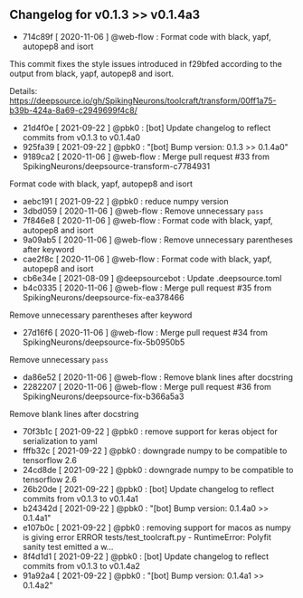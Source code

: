 ## Changelog for v0.1.3 >> v0.1.4a3

+ 714c89f [ 2020-11-06 ] @web-flow : Format code with black, yapf, autopep8 and isort

This commit fixes the style issues introduced in f29bfed according to the output
from black, yapf, autopep8 and isort.

Details: https://deepsource.io/gh/SpikingNeurons/toolcraft/transform/00ff1a75-b39b-424a-8a69-c2949699f4c8/
+ 21d4f0e [ 2021-09-22 ] @pbk0 : [bot] Update changelog to reflect commits from v0.1.3 to v0.1.4a0
+ 925fa39 [ 2021-09-22 ] @pbk0 : "[bot] Bump version: 0.1.3 >> 0.1.4a0"
+ 9189ca2 [ 2020-11-06 ] @web-flow : Merge pull request #33 from SpikingNeurons/deepsource-transform-c7784931

Format code with black, yapf, autopep8 and isort
+ aebc191 [ 2021-09-22 ] @pbk0 : reduce numpy version
+ 3dbd059 [ 2020-11-06 ] @web-flow : Remove unnecessary `pass`
+ 7f846e8 [ 2020-11-06 ] @web-flow : Format code with black, yapf, autopep8 and isort
+ 9a09ab5 [ 2020-11-06 ] @web-flow : Remove unnecessary parentheses after keyword
+ cae2f8c [ 2020-11-06 ] @web-flow : Format code with black, yapf, autopep8 and isort
+ cb6e34e [ 2021-08-09 ] @deepsourcebot : Update .deepsource.toml
+ b4c0335 [ 2020-11-06 ] @web-flow : Merge pull request #35 from SpikingNeurons/deepsource-fix-ea378466

Remove unnecessary parentheses after keyword
+ 27d16f6 [ 2020-11-06 ] @web-flow : Merge pull request #34 from SpikingNeurons/deepsource-fix-5b0950b5

Remove unnecessary `pass`
+ da86e52 [ 2020-11-06 ] @web-flow : Remove blank lines after docstring
+ 2282207 [ 2020-11-06 ] @web-flow : Merge pull request #36 from SpikingNeurons/deepsource-fix-b366a5a3

Remove blank lines after docstring
+ 70f3b1c [ 2021-09-22 ] @pbk0 : remove support for keras object for serialization to yaml
+ fffb32c [ 2021-09-22 ] @pbk0 : downgrade numpy to be compatible to tensorflow 2.6
+ 24cd8de [ 2021-09-22 ] @pbk0 : downgrade numpy to be compatible to tensorflow 2.6
+ 26b20de [ 2021-09-22 ] @pbk0 : [bot] Update changelog to reflect commits from v0.1.3 to v0.1.4a1
+ b24342d [ 2021-09-22 ] @pbk0 : "[bot] Bump version: 0.1.4a0 >> 0.1.4a1"
+ e107b0c [ 2021-09-22 ] @pbk0 : removing support for macos as numpy is giving error
ERROR tests/test_toolcraft.py - RuntimeError: Polyfit sanity test emitted a w...
+ 8f4d1d1 [ 2021-09-22 ] @pbk0 : [bot] Update changelog to reflect commits from v0.1.3 to v0.1.4a2
+ 91a92a4 [ 2021-09-22 ] @pbk0 : "[bot] Bump version: 0.1.4a1 >> 0.1.4a2"